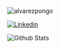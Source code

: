 

<!--
**alvarezpongo/alvarezpongo** is a ✨ _special_ ✨ repository because its `README.md` (this file) appears on your GitHub profile.

Here are some ideas to get you started:

- 🔭 I’m currently working on ...
- 🌱 I’m currently learning ...
- 👯 I’m looking to collaborate on ...
- 🤔 I’m looking for help with ...
- 💬 Ask me about ...
- 📫 How to reach me: ...
- 😄 Pronouns: ...
- ⚡ Fun fact: ...
-->

 <img src="https://komarev.com/ghpvc/?username=alvarezpongo&label=Profile%20views&color=0e75b6&style=flat" alt="alvarezpongo" />


[![Linkedin](https://img.shields.io/badge/-AlejandroAlvarez-blue?style=flat-square&logo=Linkedin&logoColor=white&link=https://www.linkedin.com/in/alvarezpongo/)](https://www.linkedin.com/in/alvarezpongo/)


![Github Stats](https://github-readme-stats.vercel.app/api?username=alvarezpongo&show_icons=true)
